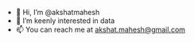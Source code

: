 - 👋 Hi, I’m @akshatmahesh
- 👀 I’m keenly interested in data
- 📫 You can reach me at akshat.mahesh@gmail.com

<!---
akshatmahesh/akshatmahesh is a ✨ special ✨ repository because its `README.md` (this file) appears on your GitHub profile.
You can click the Preview link to take a look at your changes.
--->
